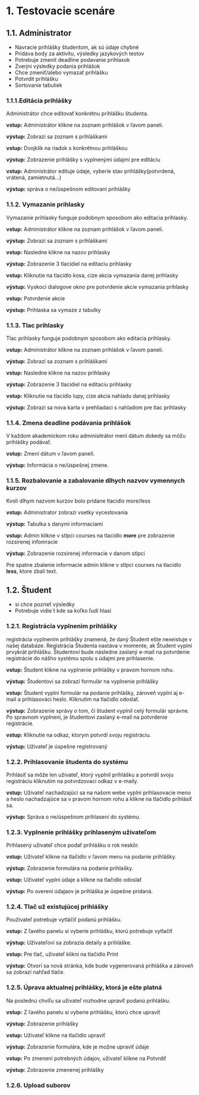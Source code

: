 # 1. Testovacie scenáre 

## 1.1. Administrator

- Navracie prihlášky študentom, ak sú údaje chybné
- Pridáva body za aktivitu, výsledky jazykových testov
- Potrebuje zmenit deadline podavanie prihlasok
- Zverjni výsledky podania prihlášok
- Chce zmeniť/alebo vymazať prihlášku
- Potvrdit prihlášku
- Sortovanie tabuliek

### 1.1.1.Editácia prihlášky

Administrátor chce editovať konkrétnu prihlášku študenta. 

**vstup:** Administrátor klikne na zoznam prihlášok v ľavom paneli.

**výstup:** Zobrazí sa zoznam s prihláškami

**vstup:** Dvojklik na riadok s konkrétnou prihláškou

**výstup:** Zobrazenie prihlášky s vyplnenými údajmi pre editáciu

**vstup:** Administrátor edituje údaje, vyberie stav prihlášky(potvrdená, vrátená, zamietnutá...)

**výstup:** správa o ne/úspešnom editovaní prihlášky

### 1.1.2. Vymazanie prihlasky

Vymazanie prihlasky funguje podobnym sposobom ako editacia prihlasky.

**vstup:** Administrátor klikne na zoznam prihlášok v ľavom paneli.

**výstup:** Zobrazí sa zoznam s prihláškami

**vstup:** Nasledne klikne na nazov prihlasky

**výstup:** Zobrazenie 3 tlacidiel na editaciu prihlasky

**vstup:** Kliknutie na tlacidlo kosa, cize akcia vymazania danej prihlasky 

**výstup:** Vyskoci dialogove okno pre potvrdenie akcie vymazania prihlasky

**vstup:** Potvrdenie akcie

**výstup:** Prihlaska sa vymaze z tabulky

### 1.1.3. Tlac prihlasky

Tlac prihlasky funguje podobnym sposobom ako editacia prihlasky.

**vstup:** Administrátor klikne na zoznam prihlášok v ľavom paneli.

**výstup:** Zobrazí sa zoznam s prihláškami

**vstup:** Nasledne klikne na nazov prihlasky

**výstup:** Zobrazenie 3 tlacidiel na editaciu prihlasky

**vstup:** Kliknutie na tlacidlo lupy, cize akcia nahladu danej prihlasky

**výstup:** Zobrazi sa nova karta v prehliadaci s nahladom pre tlac prihlasky

### 1.1.4. Zmena deadline podávania prihlášok

V každom akademickom roku adminisitrátor mení dátum dokedy sa môžu 
prihlášky podávať.

**vstup:** Zmení dátum v ľavom paneli.

**výstup:** Informácia o ne/úspešnej zmene.

### 1.1.5. Rozbalovanie a zabalovanie dlhych nazvov vymennych kurzov

Kvoli dlhym nazvom kurzov bolo pridane tlacidlo more/less

**vstup:** Administrator zobrazi vsetky vycestovania

**výstup:** Tabulka s danymi informaciami

**vstup:** Admin klikne v stlpci courses na tlacidlo **more** pre zobrazenie rozsirenej infomracie

**výstup:** Zobrazenie rozsirenej informacie v danom stlpci

Pre spatne zbalenie informacie admin klikne v stlpci courses na tlacidlo **less**, ktore zbali text.

## 1.2. Študent

- si chce pozrieť výsledky
- Potrebuje vidie´t kde sa koľko ľudí hlasi

### 1.2.1. Registrácia vyplnenim prihlášky

registrácia vyplnením prihlášky znamená, že daný Študent ešte nexeistuje
v našej databáze. Registrácia Študenta nastáva v momente, ak Študent 
vyplní prvykrát prihlášku. Študentovi bude následne zaslaný e-mail 
na potvrdenie registrácie do nášho systému spolu s údajmi pre prihlasenie.

**vstup:** Študent klikne na vyplnenie prihlášky v pravom hornom rohu.

**výstup:** Študentovi sa zobrazí formulár na vyplnenie prihlášky

**vstup:** Študent vyplní formulár na podanie prihlášky, zároveň vyplní
aj e-mail a prihlasováci heslo. Kliknutim na tlačidlo odoslať.

**výstup:** Zobrazenie správy o tom, či študent vyplnil celý formulár 
správne. Po spravnom vyplnení, je študentovi zaslaný e-mail na potvrdenie
registrácie.

**vstup:** Kliknutie na odkaz, ktorym potvrdí svoju registráciu.

**výstup:** Uživateľ je úspešne registrovaný

### 1.2.2. Prihlasovanie študenta do systému

Prihlásiť sa môže len uživateľ, ktorý vyplnil prihlášku a potvrdil 
svoju registráciu kliknutim na potvrdzovací odkaz v e-maily.

**vstup:** Uživateľ nachadzajúci sa na našom webe vyplní prihlasovacie 
meno a heslo nachadzajúce sa v pravom hornom rohu a klikne na tlačidlo
prihlásiť sa.

**výstup:** Správa o ne/úspešnom prihlasení do systému.

### 1.2.3. Vyplnenie prihlášky prihlaseným uživateľom

Prihlasený uživateľ chce podať prihlášku o rok neskôr.

**vstup:** Uživateľ klikne na tlačidlo v ľavom menu na podanie prihlášky.

**výstup:** Zobrazenie formulára na podanie prihlašky.

**vstup:** Uživateľ vyplní údaje a klikne na tlačidlo odoslať

**výstup:** Po overení údajaov je prihláška je úspešne pridaná.   

### 1.2.4. Tlač už existujúcej prihlášky

Používateľ potrebuje vytláčiť podanú prihlášku.

**vstup:** Z ľavého panelu si vyberie prihlášku, ktorú potrebuje vytlačiť

**výstup:** Uživateľoví sa zobrazia detaily a prihláške.

**vstup:** Pre tlač, uživateľ klikni na tlačidlo Print

**výstup:** Otvorí sa nová stránka, kde bude vygenerovaná prihláška a zároveň sa zobrazí nahľad tlače.

### 1.2.5. Úprava aktualnej prihlášky, ktorá je ešte platná

Na poslednú chvíľu sa uživateľ rozhodne upraviť podanú prihlášku. 

**vstup:** Z ľavého panelu si vyberie prihlášku, ktorú chce upraviť

**výstup:** Zobrazenie prihlášky

**vstup:** Uživateľ klikne na tlačidlo upraviť

**výstup:** Zobrazenie formulára, kde je možne upraviť údaje

**vstup:** Po zmenení potrebných údajov, uživateľ klikne na Potvrdiť

**výstup:** Zobrazenie zmenenej prihlášky

### 1.2.6. Upload suborov

